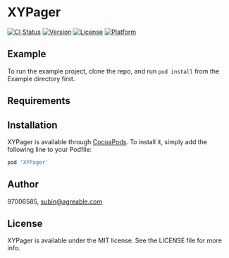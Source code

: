 # XYPager

[![CI Status](https://img.shields.io/travis/97006585/XYPager.svg?style=flat)](https://travis-ci.org/97006585/XYPager)
[![Version](https://img.shields.io/cocoapods/v/XYPager.svg?style=flat)](https://cocoapods.org/pods/XYPager)
[![License](https://img.shields.io/cocoapods/l/XYPager.svg?style=flat)](https://cocoapods.org/pods/XYPager)
[![Platform](https://img.shields.io/cocoapods/p/XYPager.svg?style=flat)](https://cocoapods.org/pods/XYPager)

## Example

To run the example project, clone the repo, and run `pod install` from the Example directory first.

## Requirements

## Installation

XYPager is available through [CocoaPods](https://cocoapods.org). To install
it, simply add the following line to your Podfile:

```ruby
pod 'XYPager'
```

## Author

97006585, subin@agreable.com

## License

XYPager is available under the MIT license. See the LICENSE file for more info.
